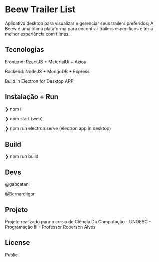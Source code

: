 # Beew Trailer List 

Aplicativo desktop para visualizar e gerenciar seus trailers preferidos;
A Beew é uma ótima plataforma para encontrar trailers específicos e ter a melhor experiência com filmes.

## Tecnologias
Frontend: ReactJS + MaterialUi + Axios

Backend: NodeJS + MongoDB + Express 

Build in Electron for Desktop APP

## Instalação + Run

❯ npm i

❯ npm start (web)

❯ npm run electron:serve (electron app in desktop)                          

## Build
❯ npm run build

## Devs
@gabcatani

@Bernardiigor


## Projeto
Projeto realizado para o curso de Ciência Da Computação - UNOESC - Programação III - Professor Roberson Alves

## License
Public
